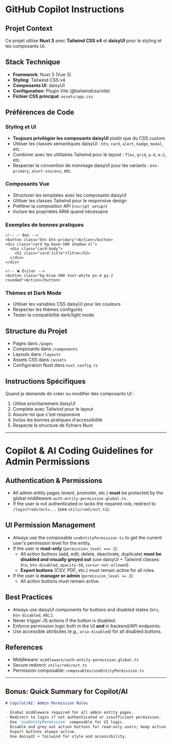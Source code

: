 # GitHub Copilot Instructions

## Projet Context
Ce projet utilise **Nuxt 3** avec **Tailwind CSS v4** et **daisyUI** pour le styling et les composants UI.

## Stack Technique
- **Framework**: Nuxt 3 (Vue 3)
- **Styling**: Tailwind CSS v4
- **Composants UI**: daisyUI
- **Configuration**: Plugin Vite (@tailwindcss/vite)
- **Fichier CSS principal**: `assets/app.css`

## Préférences de Code

### Styling et UI
- **Toujours privilégier les composants daisyUI** plutôt que du CSS custom
- Utiliser les classes sémantiques daisyUI : `btn`, `card`, `alert`, `badge`, `modal`, etc.
- Combiner avec les utilitaires Tailwind pour le layout : `flex`, `grid`, `p-4`, `m-2`, etc.
- Respecter la convention de nommage daisyUI pour les variants : `btn-primary`, `alert-success`, etc.

### Composants Vue
- Structurer les templates avec les composants daisyUI
- Utiliser les classes Tailwind pour le responsive design
- Préférer la composition API (`<script setup>`)
- Inclure les propriétés ARIA quand nécessaire

### Exemples de bonnes pratiques
```vue
<!-- ✅ Bon -->
<button class="btn btn-primary">Action</button>
<div class="card bg-base-100 shadow-xl">
  <div class="card-body">
    <h2 class="card-title">Titre</h2>
  </div>
</div>

<!-- ❌ Éviter -->
<button class="bg-blue-500 text-white px-4 py-2 rounded">Action</button>
```

### Thèmes et Dark Mode
- Utiliser les variables CSS daisyUI pour les couleurs
- Respecter les thèmes configurés
- Tester la compatibilité dark/light mode

## Structure du Projet
- Pages dans `/pages`
- Composants dans `/components`
- Layouts dans `/layouts`
- Assets CSS dans `/assets`
- Configuration Nuxt dans `nuxt.config.ts`

## Instructions Spécifiques
Quand je demande de créer ou modifier des composants UI :
1. Utilise prioritairement daisyUI
2. Complete avec Tailwind pour le layout
3. Assure-toi que c'est responsive
4. Inclus les bonnes pratiques d'accessibilité
5. Respecte la structure de fichiers Nuxt

---

# Copilot & AI Coding Guidelines for Admin Permissions

## Authentication & Permissions

- All admin entity pages (event, promoter, etc.) **must** be protected by the global middleware `auth-entity-permission.global.ts`.
- If the user is not authenticated or lacks the required role, redirect to `/login?redirect=...` (see `utils/redirect.ts`).

## UI Permission Management

- Always use the composable `useEntityPermission.ts` to get the current user's permission level for the entity.
- If the user is **read-only** (`permission_level === 1`):
  - All action buttons (add, edit, delete, deactivate, duplicate) **must be disabled and visually greyed out** (use daisyUI + Tailwind classes: `btn`, `btn-disabled`, `opacity-50`, `cursor-not-allowed`).
  - **Export buttons** (CSV, PDF, etc.) must remain active for all roles.
- If the user is **manager or admin** (`permission_level >= 2`):
  - All action buttons must remain active.

## Best Practices

- Always use daisyUI components for buttons and disabled states (`btn`, `btn-disabled`, etc.).
- Never trigger JS actions if the button is disabled.
- Enforce permission logic both in the UI **and** in backend/API endpoints.
- Use accessible attributes (e.g., `aria-disabled`) for all disabled buttons.

## References

- Middleware: `middleware/auth-entity-permission.global.ts`
- Secure redirect: `utils/redirect.ts`
- Permission composable: `composables/useEntityPermission.ts`

---

## Bonus: Quick Summary for Copilot/AI

```md
# Copilot/AI: Admin Permission Rules

- Global middleware required for all admin entity pages.
- Redirect to login if not authenticated or insufficient permission.
- Use `useEntityPermission` composable for UI logic.
- Disable and grey out action buttons for read-only users; keep active for manager/admin.
- Export buttons always active.
- Use daisyUI + Tailwind for style and accessibility.
```
